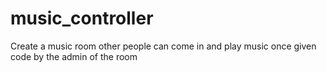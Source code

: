 # music_controller
Create a music room other people can come in and play music once given code by the admin of the room 

